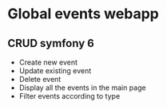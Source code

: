 # Global events webapp
## CRUD symfony 6
* Create new event
* Update existing event
* Delete event
* Display all the events in the main page
* Filter events according to type
